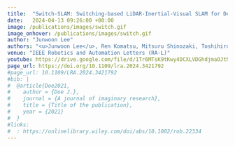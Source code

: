 ```yaml
---
title:  "Switch-SLAM: Switching-based LiDAR-Inertial-Visual SLAM for Degenerate Environments"
date:   2024-04-13 09:26:00 +00:00
image: /publications/images/switch.gif
image_onhover: /publications/images/switch.gif
author: "Junwoon Lee"
authors: "<u>Junwoon Lee</u>, Ren Komatsu, Mitsuru Shinozaki, Toshihiro Kitajima, Hajime Asama, Qi An, and Atsushi Yamashita"
venue: "IEEE Robotics and Automation Letters (RA-L)"
youtube: https://drive.google.com/file/d/1Tr6MTsK9tKwy4DCXLVDGhdjmaOJtNbK9/view?usp=share_link
page_url: https://doi.org/10.1109/lra.2024.3421792
#page_url: 10.1109/LRA.2024.3421792
#bib: |
#  @article{Doe2021,
#    author = {Doe J.},
#    journal = {A journal of imaginary research},
#    title = {Title of the publication},
#    year = {2021}
#  }
#links:
#  : https://onlinelibrary.wiley.com/doi/abs/10.1002/rob.22334
---
```

